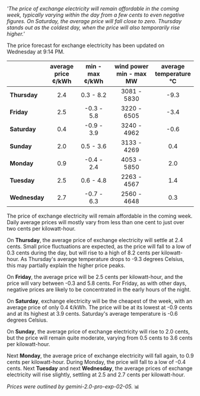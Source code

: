 *'The price of exchange electricity will remain affordable in the coming week, typically varying within the day from a few cents to even negative figures. On Saturday, the average price will fall close to zero. Thursday stands out as the coldest day, when the price will also temporarily rise higher.'*

The price forecast for exchange electricity has been updated on Wednesday at 9:14 PM.

|    | average<br>price<br>¢/kWh | min - max<br>¢/kWh | wind power<br>min - max<br>MW | average<br>temperature<br>°C |
|:---|:---:|:---:|:---:|:---:|
| **Thursday** | 2.4 | 0.3 - 8.2 | 3081 - 5830 | -9.3 |
| **Friday** | 2.5 | -0.3 - 5.8 | 3220 - 6505 | -3.4 |
| **Saturday** | 0.4 | -0.9 - 3.9 | 3240 - 4962 | -0.6 |
| **Sunday** | 2.0 | 0.5 - 3.6 | 3133 - 4269 | 0.4 |
| **Monday** | 0.9 | -0.4 - 2.4 | 4053 - 5850 | 2.0 |
| **Tuesday** | 2.5 | 0.6 - 4.8 | 2263 - 4567 | 1.4 |
| **Wednesday** | 2.7 | -0.7 - 6.3 | 2560 - 4648 | 0.3 |

The price of exchange electricity will remain affordable in the coming week. Daily average prices will mostly vary from less than one cent to just over two cents per kilowatt-hour.

On **Thursday**, the average price of exchange electricity will settle at 2.4 cents. Small price fluctuations are expected, as the price will fall to a low of 0.3 cents during the day, but will rise to a high of 8.2 cents per kilowatt-hour. As Thursday's average temperature drops to -9.3 degrees Celsius, this may partially explain the higher price peaks.

On **Friday**, the average price will be 2.5 cents per kilowatt-hour, and the price will vary between -0.3 and 5.8 cents. For Friday, as with other days, negative prices are likely to be concentrated in the early hours of the night.

On **Saturday**, exchange electricity will be the cheapest of the week, with an average price of only 0.4 ¢/kWh. The price will be at its lowest at -0.9 cents and at its highest at 3.9 cents. Saturday's average temperature is -0.6 degrees Celsius.

On **Sunday**, the average price of exchange electricity will rise to 2.0 cents, but the price will remain quite moderate, varying from 0.5 cents to 3.6 cents per kilowatt-hour.

Next **Monday**, the average price of exchange electricity will fall again, to 0.9 cents per kilowatt-hour. During Monday, the price will fall to a low of -0.4 cents. Next **Tuesday** and next **Wednesday**, the average prices of exchange electricity will rise slightly, settling at 2.5 and 2.7 cents per kilowatt-hour.

*Prices were outlined by gemini-2.0-pro-exp-02-05.* 📊

